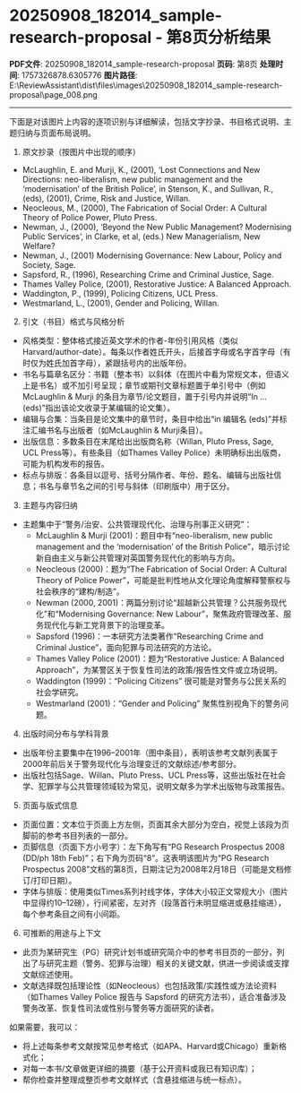 # 20250908_182014_sample-research-proposal - 第8页分析结果

**PDF文件**: 20250908_182014_sample-research-proposal
**页码**: 第8页
**处理时间**: 1757326878.6305776
**图片路径**: E:\ReviewAssistant\dist\files\images\20250908_182014_sample-research-proposal\page_008.png

---

下面是对该图片上内容的逐项识别与详细解读，包括文字抄录、书目格式说明、主题归纳与页面布局说明。

1) 原文抄录（按图片中出现的顺序）
- McLaughlin, E. and Murji, K., (2001), ‘Lost Connections and New Directions: neo-liberalism, new public management and the ‘modernisation’ of the British Police’, in Stenson, K., and Sullivan, R., (eds), (2001), Crime, Risk and Justice, Willan.
- Neocleous, M., (2000), The Fabrication of Social Order: A Cultural Theory of Police Power, Pluto Press.
- Newman, J., (2000), ‘Beyond the New Public Management? Modernising Public Services’, in Clarke, et al, (eds.) New Managerialism, New Welfare?
- Newman, J., (2001) Modernising Governance: New Labour, Policy and Society, Sage.
- Sapsford, R., (1996), Researching Crime and Criminal Justice, Sage.
- Thames Valley Police, (2001), Restorative Justice: A Balanced Approach.
- Waddington, P., (1999), Policing Citizens, UCL Press.
- Westmarland, L., (2001), Gender and Policing, Willan.

2) 引文（书目）格式与风格分析
- 风格类型：整体格式接近英文学术的作者-年份引用风格（类似Harvard/author-date）。每条以作者姓氏开头，后接首字母或名字首字母（有时仅为姓氏加首字母），紧跟括号内的出版年份。
- 书名与篇章名区分：书籍（整本书）以斜体（在图片中看为常规文本，但语义上是书名）或不加引号呈现；章节或期刊文章标题置于单引号中（例如McLaughlin & Murji 的条目为章节/论文题目，置于引号内并说明“In … (eds)”指出该论文收录于某编辑的论文集）。
- 编辑与合集：当条目是论文集中的章节时，条目中给出“in 编辑名 (eds)”并标注汇编书名与出版者（如McLaughlin & Murji条目）。
- 出版信息：多数条目在末尾给出出版商名称（Willan, Pluto Press, Sage, UCL Press等）。有些条目（如Thames Valley Police）未明确标出出版商，可能为机构发布的报告。
- 标点与排版：各条目以逗号、括号分隔作者、年份、题名、编辑与出版社信息；书名与章节名之间的引号与斜体（印刷版中）用于区分。

3) 主题与内容归纳
- 主题集中于“警务/治安、公共管理现代化、治理与刑事正义研究”：
  - McLaughlin & Murji (2001)：题目中有“neo-liberalism, new public management and the ‘modernisation’ of the British Police”，暗示讨论新自由主义与新公共管理对英国警务现代化的影响与方向。
  - Neocleous (2000)：题为“The Fabrication of Social Order: A Cultural Theory of Police Power”，可能是批判性地从文化理论角度解释警察权与社会秩序的“建构/制造”。
  - Newman (2000, 2001)：两篇分别讨论“超越新公共管理？公共服务现代化”和“Modernising Governance: New Labour”，聚焦政府管理改革、服务现代化与新工党背景下的治理变革。
  - Sapsford (1996)：一本研究方法类著作“Researching Crime and Criminal Justice”，面向犯罪与司法研究的方法论。
  - Thames Valley Police (2001)：题为“Restorative Justice: A Balanced Approach”，为某警区关于恢复性司法的政策/报告性文件或立场说明。
  - Waddington (1999)：“Policing Citizens” 很可能是对警务与公民关系的社会学研究。
  - Westmarland (2001)：“Gender and Policing” 聚焦性别视角下的警务问题。

4) 出版时间分布与学科背景
- 出版年份主要集中在1996–2001年（图中条目），表明该参考文献列表属于2000年前后关于警务现代化与治理变迁的文献综述/参考部分。
- 出版社包括Sage、Willan、Pluto Press、UCL Press等，这些出版社在社会学、犯罪学与公共管理领域较为常见，说明文献多为学术出版物与政策报告。

5) 页面与版式信息
- 页面位置：文本位于页面上方左侧，页面其余大部分为空白，视觉上该段为页脚前的参考书目列表的一部分。
- 页脚信息（页面下方小号字）：左下角写有“PG Research Prospectus 2008 (DD/ph 18th Feb)”；右下角为页码“8”。这表明该图片为“PG Research Prospectus 2008”文档的第8页，日期注记为2008年2月18日（可能是文档修订/打印日期）。
- 字体与排版：使用类似Times系列衬线字体，字体大小较正文常规大小（图片中显得约10–12磅），行间紧密，左对齐（段落首行未明显缩进或悬挂缩进），每个参考条目之间有小间距。

6) 可推断的用途与上下文
- 此页为某研究生（PG）研究计划书或研究简介中的参考书目页的一部分，列出了与研究主题（警务、犯罪与治理）相关的关键文献，供进一步阅读或支撑文献综述使用。
- 文献选择既包括理论性（如Neocleous）也包括政策/实践性或方法论资料（如Thames Valley Police 报告与 Sapsford 的研究方法书），适合准备涉及警务改革、恢复性司法或性别与警务等方面研究的读者。

如果需要，我可以：
- 将上述每条参考文献按常见参考格式（如APA、Harvard或Chicago）重新格式化；
- 对每一本书/文章做更详细的摘要（基于公开资料或我已有知识库）；
- 帮你检查并整理成整页参考文献样式（含悬挂缩进与统一标点）。